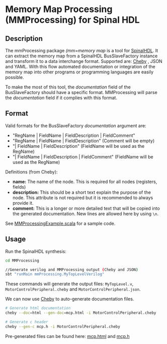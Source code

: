# Memory Map Processing (MMProcessing) for Spinal HDL


## Description

The mmProcessing package *(mm=memory map* is a tool for [SpinalHDL](https://github.com/SpinalHDL/SpinalHDL). It can extract the memory map from a SpinalHDL BusSlaveFactory instance and transform it to a data interchange format. Supported are: [Cheby](https://gitlab.cern.ch/cohtdrivers/cheby) , JSON and YAML. With this flow automated documentation or integration of the memory map into other programs or programming languages are easily possible.

To make the most of this tool, the *documentation* field of the BusSlaveFactory should have a specific format. MMProcessing will parse the *documentation* field if it complies with this format.

## Format

Valid formats for the BusSlaveFactory *documentation* argument are:
- "RegName | FieldName | FieldDescription | FieldComment"
- "RegName | FieldName | FieldDescription"        (Comment will be empty)
- "| FieldName | FieldDescription"                (FieldName will be used as the RegName)
- "| FieldName | FieldDescription | FieldComment" (FieldName will be used as the RegName)

Definitions (from Cheby):
 - **name:** The name of the node. This is required for all nodes (registers, fields)
 - **description:** This should be a short text explain the purpose of the node.
    This attribute is not required but it is recommended to always provide it.
 - **comment:** This is a longer or more detailed text that will be copied into the
     generated documentation. New lines are allowed here by using ```\n```.

See [MMProcessingExample.scala](src/main/scala/mmProcessing/MMProcessingExample.scala) for a sample code.

## Usage

Run the SpinalHDL synthesis:

```sh
cd MMProcessing

//Generate verilog and MMProcessing output (Cheby and JSON)
sbt "runMain mmProcessing.MyTopLevelVerilog"

```

These commands will generate the output files: ```MyTopLevel.v```, ```MotorControlPeripheral.cheby``` and ```MotorControlPeripheral.json```.

We can now use [Cheby](https://gitlab.cern.ch/cohtdrivers/cheby) to auto-generate documentation files.

```sh
# Generate html documentation
cheby --doc=html --gen-doc=mcp.html -i MotorControlPeripheral.cheby

# Generate c header
cheby --gen-c mcp.h -i MotorControlPeripheral.cheby
```

Pre-generated files can be found here: [mcp.html](http://htmlpreview.github.io/?https://github.com/plex1/MMProcessing/blob/master/mcp.html) and [mcp.h](mcp.h)




